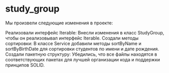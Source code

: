 # study_group
Мы произвели следующие изменения в проекте:

Реализовали интерфейс Iterable: Внесли изменения в класс StudyGroup, чтобы он реализовывал интерфейс Iterable.
Создали методы сортировки: В классе Service добавили методы sortByName и sortByBirthDate для сортировки студентов по имени и дате рождения.
Создали пакетную структуру: Убедились, что все файлы находятся в соответствующих пакетах для лучшей организации кода и поддержки принципов SOLID. ​